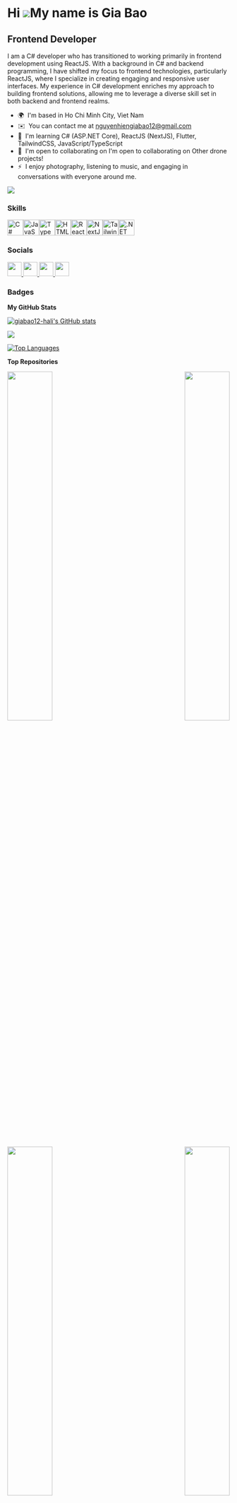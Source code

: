 Hi ![](https://user-images.githubusercontent.com/18350557/176309783-0785949b-9127-417c-8b55-ab5a4333674e.gif)My name is Gia Bao
===============================================================================================================================

Frontend Developer
------------------

I am a C# developer who has transitioned to working primarily in frontend development using ReactJS. With a background in C# and backend programming, I have shifted my focus to frontend technologies, particularly ReactJS, where I specialize in creating engaging and responsive user interfaces. My experience in C# development enriches my approach to building frontend solutions, allowing me to leverage a diverse skill set in both backend and frontend realms.

* 🌍  I'm based in Ho Chi Minh City, Viet Nam
* ✉️  You can contact me at [nguyenhiengiabao12@gmail.com](mailto:nguyenhiengiabao12@gmail.com)
* 🧠  I'm learning C# (ASP.NET Core), ReactJS (NextJS), Flutter, TailwindCSS, JavaScript/TypeScript
* 🤝  I'm open to collaborating on I'm open to collaborating on Other drone projects!
* ⚡  I enjoy photography, listening to music, and engaging in conversations with everyone around me.

<a href="https://www.github.com/giabao12-hali" target="_blank" rel="noreferrer"><img
src="https://img.shields.io/github/followers/giabao12-hali?logo=github&style=for-the-badge&color=0891b2&labelColor=0f172a" /></a>

### Skills


<p align="left">
<a href="https://docs.microsoft.com/en-us/dotnet/csharp/" target="_blank" rel="noreferrer"><img src="https://raw.githubusercontent.com/danielcranney/readme-generator/main/public/icons/skills/csharp-colored.svg" width="36" height="36" alt="C#" /></a><a href="https://developer.mozilla.org/en-US/docs/Web/JavaScript" target="_blank" rel="noreferrer"><img src="https://raw.githubusercontent.com/danielcranney/readme-generator/main/public/icons/skills/javascript-colored.svg" width="36" height="36" alt="JavaScript" /></a><a href="https://www.typescriptlang.org/" target="_blank" rel="noreferrer"><img src="https://raw.githubusercontent.com/danielcranney/readme-generator/main/public/icons/skills/typescript-colored.svg" width="36" height="36" alt="TypeScript" /></a><a href="https://developer.mozilla.org/en-US/docs/Glossary/HTML5" target="_blank" rel="noreferrer"><img src="https://raw.githubusercontent.com/danielcranney/readme-generator/main/public/icons/skills/html5-colored.svg" width="36" height="36" alt="HTML5" /></a><a href="https://reactjs.org/" target="_blank" rel="noreferrer"><img src="https://raw.githubusercontent.com/danielcranney/readme-generator/main/public/icons/skills/react-colored.svg" width="36" height="36" alt="React" /></a><a href="https://nextjs.org/docs" target="_blank" rel="noreferrer"><img src="https://raw.githubusercontent.com/danielcranney/readme-generator/main/public/icons/skills/nextjs-colored.svg" width="36" height="36" alt="NextJs" /></a><a href="https://tailwindcss.com/" target="_blank" rel="noreferrer"><img src="https://raw.githubusercontent.com/danielcranney/readme-generator/main/public/icons/skills/tailwindcss-colored.svg" width="36" height="36" alt="TailwindCSS" /></a><a href="https://dotnet.microsoft.com/en-us/" target="_blank" rel="noreferrer"><img src="https://raw.githubusercontent.com/danielcranney/readme-generator/main/public/icons/skills/dot-net-colored.svg" width="36" height="36" alt=".NET" /></a>
</p>


### Socials

<p align="left"> <a href="https://www.facebook.com/nguyengiabao01212" target="_blank" rel="noreferrer"> <picture> <source media="(prefers-color-scheme: dark)" srcset="https://raw.githubusercontent.com/danielcranney/readme-generator/main/public/icons/socials/facebook-dark.svg" /> <source media="(prefers-color-scheme: light)" srcset="https://raw.githubusercontent.com/danielcranney/readme-generator/main/public/icons/socials/facebook.svg" /> <img src="https://raw.githubusercontent.com/danielcranney/readme-generator/main/public/icons/socials/facebook.svg" width="32" height="32" /> </picture> </a> <a href="https://www.github.com/giabao12-hali" target="_blank" rel="noreferrer"> <picture> <source media="(prefers-color-scheme: dark)" srcset="https://raw.githubusercontent.com/danielcranney/readme-generator/main/public/icons/socials/github-dark.svg" /> <source media="(prefers-color-scheme: light)" srcset="https://raw.githubusercontent.com/danielcranney/readme-generator/main/public/icons/socials/github.svg" /> <img src="https://raw.githubusercontent.com/danielcranney/readme-generator/main/public/icons/socials/github.svg" width="32" height="32" /> </picture> </a> <a href="http://www.instagram.com/_giabao_12" target="_blank" rel="noreferrer"> <picture> <img src="https://raw.githubusercontent.com/danielcranney/readme-generator/main/public/icons/socials/instagram.svg" width="32" height="32" /> </picture> </a> <a href="https://www.x.com/_giabao_12" target="_blank" rel="noreferrer"> <picture> <source media="(prefers-color-scheme: dark)" srcset="https://raw.githubusercontent.com/danielcranney/readme-generator/main/public/icons/socials/twitter-dark.svg" /> <source media="(prefers-color-scheme: light)" srcset="https://raw.githubusercontent.com/danielcranney/readme-generator/main/public/icons/socials/twitter.svg" /> <img src="https://raw.githubusercontent.com/danielcranney/readme-generator/main/public/icons/socials/twitter.svg" width="32" height="32" /> </picture> </a></p>

### Badges

<b>My GitHub Stats</b>

<a href="http://www.github.com/giabao12-hali"><img src="https://github-readme-stats.vercel.app/api?username=giabao12-hali&show_icons=true&hide=&count_private=true&title_color=facc15&text_color=ec4899&icon_color=0891b2&bg_color=0f172a&hide_border=true&show_icons=true" alt="giabao12-hali's GitHub stats" /></a>

<a href="http://www.github.com/giabao12-hali"><img src="https://github-readme-streak-stats.herokuapp.com/?user=giabao12-hali&stroke=ec4899&background=0f172a&ring=facc15&fire=facc15&currStreakNum=ec4899&currStreakLabel=facc15&sideNums=ec4899&sideLabels=ec4899&dates=ec4899&hide_border=true" /></a>

<a href="https://github.com/giabao12-hali" align="left"><img src="https://github-readme-stats.vercel.app/api/top-langs/?username=giabao12-hali&langs_count=10&title_color=facc15&text_color=ec4899&icon_color=0891b2&bg_color=0f172a&hide_border=true&locale=en&custom_title=Top%20%Languages" alt="Top Languages" /></a>

<b>Top Repositories</b>

<div width="100%" align="center"><a href="https://github.com/giabao12-hali/BlazorEcommerce" align="left"><img align="left" width="45%" src="https://github-readme-stats.vercel.app/api/pin/?username=giabao12-hali&repo=BlazorEcommerce&title_color=facc15&text_color=ec4899&icon_color=0891b2&bg_color=0f172a&hide_border=true&locale=en" /></a><a href="https://github.com/giabao12-hali/MvcShopEcomm" align="right"><img align="right" width="45%" src="https://github-readme-stats.vercel.app/api/pin/?username=giabao12-hali&repo=MvcShopEcomm&title_color=facc15&text_color=ec4899&icon_color=0891b2&bg_color=0f172a&hide_border=true&locale=en" /></a></div><br /><br /><br /><br /><br /><br /><br />

<div width="100%" align="center"><a href="https://github.com/giabao12-hali/All-About-Me" align="left"><img align="left" width="45%" src="https://github-readme-stats.vercel.app/api/pin/?username=giabao12-hali&repo=All-About-Me&title_color=facc15&text_color=ec4899&icon_color=0891b2&bg_color=0f172a&hide_border=true&locale=en" /></a><a href="https://github.com/giabao12-hali/NextJS-Authentication" align="right"><img align="right" width="45%" src="https://github-readme-stats.vercel.app/api/pin/?username=giabao12-hali&repo=NextJS-Authentication&title_color=facc15&text_color=ec4899&icon_color=0891b2&bg_color=0f172a&hide_border=true&locale=en" /></a></div>
